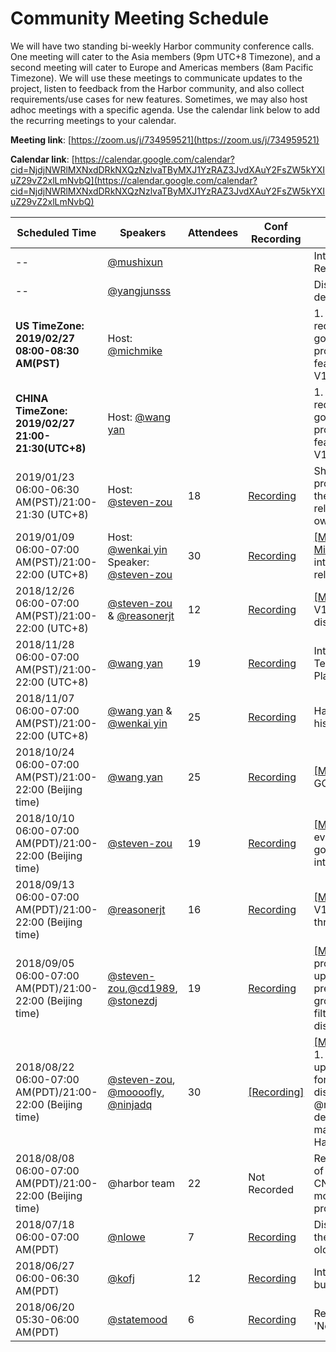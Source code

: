 # Community Meeting Schedule

We will have two standing bi-weekly Harbor community conference calls. One meeting will cater to the Asia members (9pm UTC+8 Timezone), and a second meeting will cater to Europe and Americas members (8am Pacific Timezone). We will use these meetings to communicate updates to the project, listen to feedback from the Harbor community, and also collect requirements/use cases for new features. Sometimes, we may also host adhoc meetings with a specific agenda. Use the calendar link below to add the recurring meetings to your calendar.

**Meeting link**: [https://zoom.us/j/734959521](https://zoom.us/j/734959521)

**Calendar link**: [https://calendar.google.com/calendar?cid=NjdjNWRlMXNxdDRkNXQzNzlvaTByMXJ1YzRAZ3JvdXAuY2FsZW5kYXIuZ29vZ2xlLmNvbQ](https://calendar.google.com/calendar?cid=NjdjNWRlMXNxdDRkNXQzNzlvaTByMXJ1YzRAZ3JvdXAuY2FsZW5kYXIuZ29vZ2xlLmNvbQ)


|      Scheduled Time    |   Speakers   |  Attendees   |     Conf Recording   |                 Main Topic              |  Followup  |
|------------------------|--------------|--------------|----------------------|-----------------------------------------|-----------|
| -- | [@mushixun](https://github.com/mushixun)| | | Introduction of feature: Registry operation analysis| |
| -- | [@yangjunsss](https://github.com/yangjunsss) |||Distribute images via decentralized P2P network||
| **US TimeZone: 2019/02/27 08:00-08:30 AM(PST)** | Host: [@michmike](https://github.com/michmike) |||1. Discussion about the requirements of changing governance model 2. DEV progress updates for the features included in the V1.8| |
| **CHINA TimeZone: 2019/02/27 21:00-21:30(UTC+8)** | Host: [@wang yan](https://github.com/wy65701436) |||1. Discussion about the requirements of changing governance model 2. DEV progress updates for the features included in the V1.8 3. Events update||
| 2019/01/23 06:00-06:30 AM(PST)/21:00-21:30 (UTC+8)| Host: [@steven-zou]([@steven-zou](https://github.com/steven-zou)) |18|[Recording](https://zoom.us/recording/share/DAo6M0Gv9h7KRlRCmAEH7lj_tqQQNHB_ZAq2KQALIDqwIumekTziMw?startTime=1548250019000)|Share some DEV progress/updates/demos of the features included in the release V1.8 by the feature owners||
|2019/01/09 06:00-07:00 AM(PST)/21:00-22:00 (UTC+8)|Host: [@wenkai yin](https://github.com/ywk253100) Speaker: [@steven-zou](https://github.com/steven-zou)|30|[Recording](https://zoom.us/recording/share/agWHQkgV7G4H1G722sQdvbN6WrcQTaoc9FsYiUIzNH6wIumekTziMw?startTime=1547038592000)|[[Meeting Minutes]](conf-calls/2019-01-09/minutes.md)1.harbor+dragonfly introduction and demo 2. release progress updates||
| 2018/12/26 06:00-07:00 AM(PST)/21:00-22:00 (UTC+8)| [@steven-zou](https://github.com/steven-zou) & [@reasonerjt](https://github.com/reasonerjt) |12|[Recording](https://zoom.us/recording/share/t_F2PdraDA7h8Lbmr-7TIV1gXMWQFYsShGnYfNY7VFqwIumekTziMw?startTime=1545829608000)|[[Meeting Minutes]](https://github.com/goharbor/community/blob/master/conf-calls/2018-12-26/minutes.md)Release V1.8 introduction and discussion||
|2018/11/28 06:00-07:00 AM(PST)/21:00-22:00 (UTC+8)| [@wang yan](https://github.com/wy65701436) |19|[Recording](https://zoom.us/recording/share/VobuBSKfKeeHMyzMOQVuPX6ifFiTso3CNfuJTLgcxQWwIumekTziMw?startTime=1543410923000)|Introduction & Demo: Tencent Cloud Native Platform (TCNPlatform) ||
|2018/11/07 06:00-07:00 AM(PST)/21:00-22:00 (UTC+8)|[@wang yan](https://github.com/wy65701436) & [@wenkai yin](https://github.com/ywk253100)|25|[Recording](https://zoom.us/recording/share/nL5GinGFYADmE7BpK0WcGt3vk5IizKPvHwJPuYuP7OqwIumekTziMw?startTime=1541595468000)|Harbor HA and retag/build history features demo|
| 2018/10/24 06:00-07:00 AM(PST)/21:00-22:00 (Beijing time) | [@wang yan](https://github.com/wy65701436) | 25 | [Recording](https://zoom.us/recording/share/T4uMWlhuQp4Hzlp-gX6ILpBlD7XexDkOZ40UWD6urd2wIumekTziMw?startTime=1540386198000)|[[Meeting Minutes]](https://github.com/goharbor/community/blob/master/conf-calls/2018-10-24/minutes.md) Online GC demo||
| 2018/10/10 06:00-07:00 AM(PDT)/21:00-22:00 (Beijing time)| [@steven-zou](https://github.com/steven-zou) |19|[Recording](https://zoom.us/recording/share/GbVH9evjq4GDXGN9mGC0ZFYxPeINEzQkLw26E0of6R6wIumekTziMw?startTime=1539176657000)|[[Meeting Minutes]](https://github.com/goharbor/community/blob/master/conf-calls/2018-10-10/minutes.md) KubeCon event related and goverance model workflow introduction||
| 2018/09/13 06:00-07:00 AM(PDT)/21:00-22:00 (Beijing time) | [@reasonerjt](https://github.com/reasonerjt) |16|[Recording](https://zoom.us/recording/share/TliR9KB5pD4wtoX9BTazSLcpIqM6HQCH_COMDNHKKD-wIumekTziMw?startTime=1536844010000)|[[Meeting Minutes]](https://github.com/goharbor/community/blob/master/conf-calls/2018-09-13/minutes.md) Harbor V1.7.0 plan items go through||
| 2018/09/05 06:00-07:00 AM(PDT)/21:00-22:00 (Beijing time) | [@steven-zou](https://github.com/steven-zou),[@cd1989](https://github.com/cd1989), [@stonezdj](https://github.com/stonezdj) | 19 | [Recording](https://zoom.us/recording/share/CcX6hf25ylO9lKD9PRPu2xCgxDdVZOOE099qmYD-WvOwIumekTziMw?startTime=1536152587000)| [[Meeting Minutes]](https://github.com/goharbor/community/blob/master/conf-calls/2018-09-05/minutes.md) Harbor project and community updates; Harbor V1.6 early preview (Part 2): LDAP group and replication label filter; Technical proposal discussion| n/a |
| 2018/08/22 06:00-07:00 AM(PDT)/21:00-22:00 (Beijing time)| [@steven-zou](https://github.com/steven-zou), [@moooofly](https://github.com/moooofly), [@ninjadq](https://github.com/ninjadq) | 30 | [[Recording]](https://zoom.us/recording/share/xrIpIrM9AJLRCb5LK6-ArNPYiTtimx9_jPQ3tqOywqWwIumekTziMw?startTime=1534942970000)|[[Meeting Minutes]](https://github.com/goharbor/community/blob/master/conf-calls/2018-08-22/minutes.md) **Minutes:** 1. @steven-zou gave latest updates of Harbor 2. go-cli for harbor introduction and discussion by @moooofly 3. @ninjadq from Harbor team demostrate the Helm charts management new feature of Harbor| n/a |
| 2018/08/08 06:00-07:00 AM(PDT)/21:00-22:00 (Beijing time)| @harbor team| 22 | Not Recorded |Regular meeting: Updates of Harbor donating to CNCF, GitHub repo movement progress, Harbor project updates| n/a |
|  2018/07/18 06:00-07:00 AM(PDT)| [@nlowe](https://github.com/nlowe)|7 |[Recording](https://VMware.zoom.us/recording/share/tg_0Z1WHJWDSt7v5qE7HSSJuL2eGKurA7lI1LmtupSmwIumekTziMw ) | Discuss the feature 'Keep the latest X tags, clear the old ones'|[Followups](https://github.com/vmware/harbor/wiki/Followup-steps-for-feature-'Keep-the-latest-X-tags,-clear-the-old-ones')|
| 2018/06/27 06:00-06:30 AM(PDT) |  [@kofj](https://github.com/kofj)   | 12 |[Recording](https://VMware.zoom.us/recording/share/n6Rj3klndmlMjxtkqXReIqExJJ-R5ACX3L4VLJXFhxWwIumekTziMw)|Introduce and demo image build history feature|[Followups](https://github.com/vmware/harbor/wiki/Followup-steps-for-feature-'image-build-history'-developed-by-360-team)| 
| 2018/06/20 05:30-06:00 AM(PDT) |   [@statemood](https://github.com/statemood)    | 6 |[Recording](https://VMware.zoom.us/recording/share/FHRk_lYCD0zk4vL7LXtD1OpMaOMHFVFk-bUsGgr-adewIumekTziMw )| Review incubating project 'Nowa'        |[Followups](https://github.com/vmware/harbor/wiki/Project-page-for-incubating-project-'Nuwa')|    
